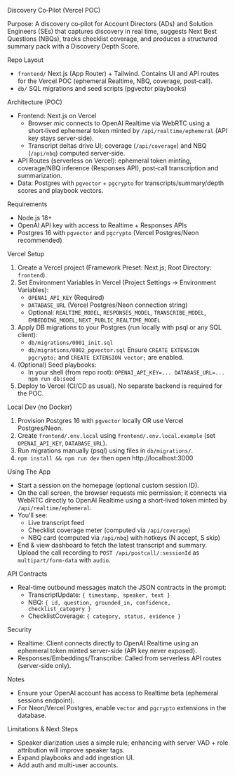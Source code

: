 Discovery Co‑Pilot (Vercel POC)

Purpose: A discovery co‑pilot for Account Directors (ADs) and Solution Engineers (SEs) that captures discovery in real time, suggests Next Best Questions (NBQs), tracks checklist coverage, and produces a structured summary pack with a Discovery Depth Score.

Repo Layout
- `frontend/` Next.js (App Router) + Tailwind. Contains UI and API routes for the Vercel POC (ephemeral Realtime, NBQ, coverage, post‑call).
- `db/` SQL migrations and seed scripts (pgvector playbooks)

Architecture (POC)
- Frontend: Next.js on Vercel
  - Browser mic connects to OpenAI Realtime via WebRTC using a short‑lived ephemeral token minted by `/api/realtime/ephemeral` (API key stays server‑side).
  - Transcript deltas drive UI; coverage (`/api/coverage`) and NBQ (`/api/nbq`) computed server‑side.
- API Routes (serverless on Vercel): ephemeral token minting, coverage/NBQ inference (Responses API), post‑call transcription and summarization.
- Data: Postgres with `pgvector` + `pgcrypto` for transcripts/summary/depth scores and playbook vectors.

Requirements
- Node.js 18+
- OpenAI API key with access to Realtime + Responses APIs
- Postgres 16 with `pgvector` and `pgcrypto` (Vercel Postgres/Neon recommended)

Vercel Setup
1) Create a Vercel project (Framework Preset: Next.js; Root Directory: `frontend`).
2) Set Environment Variables in Vercel (Project Settings → Environment Variables):
   - `OPENAI_API_KEY` (Required)
   - `DATABASE_URL` (Vercel Postgres/Neon connection string)
   - Optional: `REALTIME_MODEL`, `RESPONSES_MODEL`, `TRANSCRIBE_MODEL`, `EMBEDDING_MODEL`, `NEXT_PUBLIC_REALTIME_MODEL`
3) Apply DB migrations to your Postgres (run locally with psql or any SQL client):
   - `db/migrations/0001_init.sql`
   - `db/migrations/0002_pgvector.sql`
   Ensure `CREATE EXTENSION pgcrypto;` and `CREATE EXTENSION vector;` are enabled.
4) (Optional) Seed playbooks:
   - In your shell (from repo root): `OPENAI_API_KEY=... DATABASE_URL=... npm run db:seed`
5) Deploy to Vercel (CI/CD as usual). No separate backend is required for the POC.

Local Dev (no Docker)
1) Provision Postgres 16 with `pgvector` locally OR use Vercel Postgres/Neon.
2) Create `frontend/.env.local` using `frontend/.env.local.example` (set `OPENAI_API_KEY`, `DATABASE_URL`).
3) Run migrations manually (psql) using files in `db/migrations/`.
4) `npm install && npm run dev` then open http://localhost:3000

Using The App
- Start a session on the homepage (optional custom session ID).
- On the call screen, the browser requests mic permission; it connects via WebRTC directly to OpenAI Realtime using a short‑lived token minted by `/api/realtime/ephemeral`.
- You’ll see:
  - Live transcript feed
  - Checklist coverage meter (computed via `/api/coverage`)
  - NBQ card (computed via `/api/nbq`) with hotkeys (N accept, S skip)
- End & view dashboard to fetch the latest transcript and summary. Upload the call recording to `POST /api/postcall/:sessionId` as `multipart/form-data` with `audio`.

API Contracts
- Real-time outbound messages match the JSON contracts in the prompt:
  - TranscriptUpdate: `{ timestamp, speaker, text }`
  - NBQ: `{ id, question, grounded_in, confidence, checklist_category }`
  - ChecklistCoverage: `{ category, status, evidence }`

Security
- Realtime: Client connects directly to OpenAI Realtime using an ephemeral token minted server-side (API key never exposed).
- Responses/Embeddings/Transcribe: Called from serverless API routes (server-side only).

Notes
- Ensure your OpenAI account has access to Realtime beta (ephemeral sessions endpoint).
- For Neon/Vercel Postgres, enable `vector` and `pgcrypto` extensions in the database.

Limitations & Next Steps
- Speaker diarization uses a simple rule; enhancing with server VAD + role attribution will improve speaker tags.
- Expand playbooks and add ingestion UI.
- Add auth and multi-user accounts.
